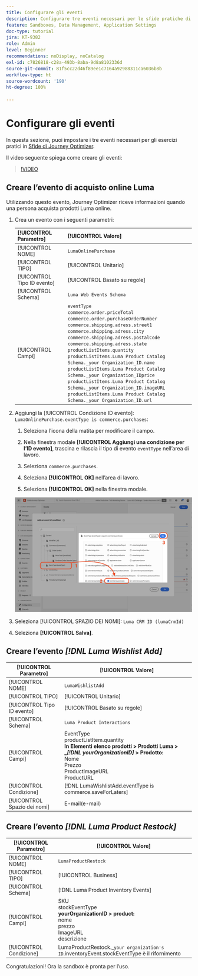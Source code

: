 ```yaml
---
title: Configurare gli eventi
description: Configurare tre eventi necessari per le sfide pratiche di Journey Optimizer
feature: Sandboxes, Data Management, Application Settings
doc-type: tutorial
jira: KT-9382
role: Admin
level: Beginner
recommendations: noDisplay, noCatalog
exl-id: c7826818-c28a-493b-8aba-9d8a8102336d
source-git-commit: 81f5cc22d46f89ee1c7164a92988311ca6036b8b
workflow-type: ht
source-wordcount: '190'
ht-degree: 100%

---
```


# Configurare gli eventi

In questa sezione, puoi impostare i tre eventi necessari per gli esercizi pratici in [Sfide di Journey Optimizer](/help/challenges/introduction-and-prerequisites.md).

Il video seguente spiega come creare gli eventi:

>[!VIDEO](https://video.tv.adobe.com/v/336253?quality=12&learn=on)

## Creare l’evento di acquisto online Luma

Utilizzando questo evento, Journey Optimizer riceve informazioni quando una persona acquista prodotti Luma online.

1. Crea un evento con i seguenti parametri:

   | [!UICONTROL Parametro] | [!UICONTROL Valore] |
   |-------------|-----------|
   | [!UICONTROL NOME] | `LumaOnlinePurchase` |
   | [!UICONTROL TIPO] | [!UICONTROL Unitario] |
   | [!UICONTROL Tipo ID evento] | [!UICONTROL Basato su regole] |
   | [!UICONTROL Schema] | `Luma Web Events Schema` |
   | [!UICONTROL Campi] | `eventType` <br>`commerce.order.priceTotal`<br>`commerce.order.purchaseOrderNumber`<br>`commerce.shipping.adress.street1`<br>`commerce.shipping.adress.city`<br>`commerce.shipping.adress.postalCode`<br>`commerce.shipping.adress.state`<br>`productListItems.quantity`<br>`productListItems.Luma Product Catalog Schema._your Organization_ID.name`<br>`productListItems.Luma Product Catalog Schema._your Organization_IDprice`<br>`productListItems.Luma Product Catalog Schema._your Organization_ID.imageURL`<br>`productListItems.Luma Product Catalog Schema._your Organization_ID.url` |

1. Aggiungi la [!UICONTROL Condizione ID evento]: `LumaOnlinePurchase.eventType is commerce.purchases`:

   1. Seleziona l’icona della matita per modificare il campo.

   1. Nella finestra modale **[!UICONTROL Aggiungi una condizione per l’ID evento]**, trascina e rilascia il tipo di evento `eventType` nell’area di lavoro.
   1. Seleziona `commerce.purchases`.
   1. Seleziona **[!UICONTROL OK]** nell’area di lavoro.
   1. Seleziona **[!UICONTROL OK]** nella finestra modale.

   ![Aggiungere una condizione evento](/help/tutorial-configure-a-training-sandbox/assets/Event-lumaOnlinePurchase-condition-1.png)

1. Seleziona [!UICONTROL SPAZIO DEI NOMI]: `Luma CRM ID (lumaCrmId)`

1. Seleziona **[!UICONTROL Salva]**.

## Creare l’evento *[!DNL Luma Wishlist Add]*

| [!UICONTROL Parametro] | [!UICONTROL Valore] |
|-------------|-----------|
| [!UICONTROL NOME] | `LumaWishlistAdd` |
| [!UICONTROL TIPO] | [!UICONTROL Unitario] |
| [!UICONTROL Tipo ID evento] | [!UICONTROL Basato su regole] |
| [!UICONTROL Schema] | `Luma Product Interactions` |
| [!UICONTROL Campi] | EventType<br>productListItem.quantity<br><b>In Elementi elenco prodotti > Prodotti Luma > _*[!DNL yourOrganizationID]* > Prodotto:</b> <br>Nome<br>Prezzo<br> ProductImageURL<br>ProductURL |
| [!UICONTROL Condizione] | [!DNL LumaWishlistAdd.eventType is commerce.saveForLaters] |
| [!UICONTROL Spazio dei nomi] | E-mail(e-mail) |

## Creare l’evento *[!DNL Luma Product Restock]*

| [!UICONTROL Parametro] | [!UICONTROL Valore] |
|-------------|-----------|
| [!UICONTROL NOME] | `LumaProductRestock` |
| [!UICONTROL TIPO] | [!UICONTROL Business] |
| [!UICONTROL Schema] | [!DNL Luma Product Inventory Events] |
| [!UICONTROL Campi] | SKU <br> stockEventType<br><b> yourOrganizationID > product:</b> <br>nome<br>prezzo<br> ImageURL<br>descrizione |
| [!UICONTROL Condizione] | LumaProductRestock._`your organization's ID`.inventoryEvent.stockEventType è il rifornimento |

Congratulazioni! Ora la sandbox è pronta per l’uso.
